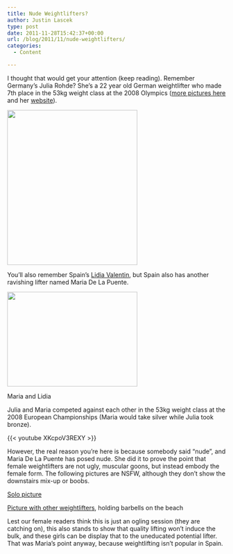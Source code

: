 ```yaml
---
title: Nude Weightlifters?
author: Justin Lascek
type: post
date: 2011-11-28T15:42:37+00:00
url: /blog/2011/11/nude-weightlifters/
categories:
  - Content

---
```

I thought that would get your attention (keep reading). Remember Germany&#8217;s Julia Rohde? She&#8217;s a 22 year old German weightlifter who made 7th place in the 53kg weight class at the 2008 Olympics (<a href="http://msqdprt.blogspot.com/2011/07/julia-rohde.html" target="_blank">more pictures here</a> and her <a href="http://julia-rohde.com/" target="_blank">website</a>).
  

  
[<img data-attachment-id="5819" data-permalink="/blog/2011/11/nude-weightlifters/oly-2008-weightlifting-ger/" data-orig-file="/2011/11/28-julia.jpg" data-orig-size="300,357" data-comments-opened="1" data-image-meta="{&quot;aperture&quot;:&quot;0&quot;,&quot;credit&quot;:&quot;AFP&quot;,&quot;camera&quot;:&quot;&quot;,&quot;caption&quot;:&quot;Germany&#039;s Rhode Julia competes in the women&#039;s 53 kg groupe A weightlifting event of the 2008 Beijing Olympic Games at the Beijing University of Aeronautics and Astronautics Gymnasium in Beijing on August 10, 2008.   AFP PHOTO\/ NICOLAS ASFOURI&quot;,&quot;created_timestamp&quot;:&quot;1218354180&quot;,&quot;copyright&quot;:&quot;&quot;,&quot;focal_length&quot;:&quot;0&quot;,&quot;iso&quot;:&quot;0&quot;,&quot;shutter_speed&quot;:&quot;0&quot;,&quot;title&quot;:&quot;OLY-2008-WEIGHTLIFTING-GER&quot;}" data-image-title="OLY-2008-WEIGHTLIFTING-GER" data-image-description="<p>Germany&#8217;s Rhode Julia competes in the women&#8217;s 53 kg groupe A weightlifting event of the 2008 Beijing Olympic Games at the Beijing University of Aeronautics and Astronautics Gymnasium in Beijing on August 10, 2008.   AFP PHOTO/ NICOLAS ASFOURI</p>
" data-medium-file="/2011/11/28-julia.jpg" data-large-file="/2011/11/28-julia.jpg" src="/2011/11/28-julia.jpg" alt="" title="OLY-2008-WEIGHTLIFTING-GER" width="300" height="357" class="aligncenter size-full wp-image-5819" />][1]
  

  
You&#8217;ll also remember Spain&#8217;s <a href="/blog/2011/11/women-at-wwc/" target="_blank">Lidia Valentin</a>, but Spain also has another ravishing lifter named Maria De La Puente. 

<div id="attachment_5820" style="width: 310px" class="wp-caption aligncenter">
  <a href="/2011/11/28-marialidia.jpg"><img aria-describedby="caption-attachment-5820" data-attachment-id="5820" data-permalink="/blog/2011/11/nude-weightlifters/28-marialidia/" data-orig-file="/2011/11/28-marialidia.jpg" data-orig-size="300,218" data-comments-opened="1" data-image-meta="{&quot;aperture&quot;:&quot;0&quot;,&quot;credit&quot;:&quot;&quot;,&quot;camera&quot;:&quot;&quot;,&quot;caption&quot;:&quot;&quot;,&quot;created_timestamp&quot;:&quot;0&quot;,&quot;copyright&quot;:&quot;&quot;,&quot;focal_length&quot;:&quot;0&quot;,&quot;iso&quot;:&quot;0&quot;,&quot;shutter_speed&quot;:&quot;0&quot;,&quot;title&quot;:&quot;&quot;}" data-image-title="28-marialidia" data-image-description="" data-medium-file="/2011/11/28-marialidia.jpg" data-large-file="/2011/11/28-marialidia.jpg" src="/2011/11/28-marialidia.jpg" alt="" title="28-marialidia" width="300" height="218" class="size-full wp-image-5820" /></a>
  
  <p id="caption-attachment-5820" class="wp-caption-text">
    Maria and Lidia
  </p>
</div>

Julia and Maria competed against each other in the 53kg weight class at the 2008 European Championships (Maria would take silver while Julia took bronze).
  
{{< youtube XKcpoV3REXY >}}
  

  
However, the real reason you&#8217;re here is because somebody said &#8220;nude&#8221;, and Maria De La Puente has posed nude. She did it to prove the point that female weightlifters are not ugly, muscular goons, but instead embody the female form. The following pictures are NSFW, although they don&#8217;t show the downstairs mix-up or boobs.
  

  
<a href="http://www.la-cronica.net/2008/11/25/deportes/f_18097.jpg" target="_blank">Solo picture</a>
  
<a href="http://sportbodies.blogspot.com/2011/07/maria-de-la-puente-estefania-juan.html" target="_blank">Picture with other weightlifters</a>, holding barbells on the beach
  

  
Lest our female readers think this is just an ogling session (they are catching on), this also stands to show that quality lifting won&#8217;t induce the bulk, and these girls can be display that to the uneducated potential lifter. That was Maria&#8217;s point anyway, because weightlifting isn&#8217;t popular in Spain.

 [1]: /2011/11/28-julia.jpg

